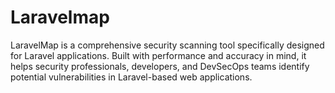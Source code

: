 # Laravelmap
LaravelMap is a comprehensive security scanning tool specifically designed for Laravel applications. Built with performance and accuracy in mind, it helps security professionals, developers, and DevSecOps teams identify potential vulnerabilities in Laravel-based web applications.
